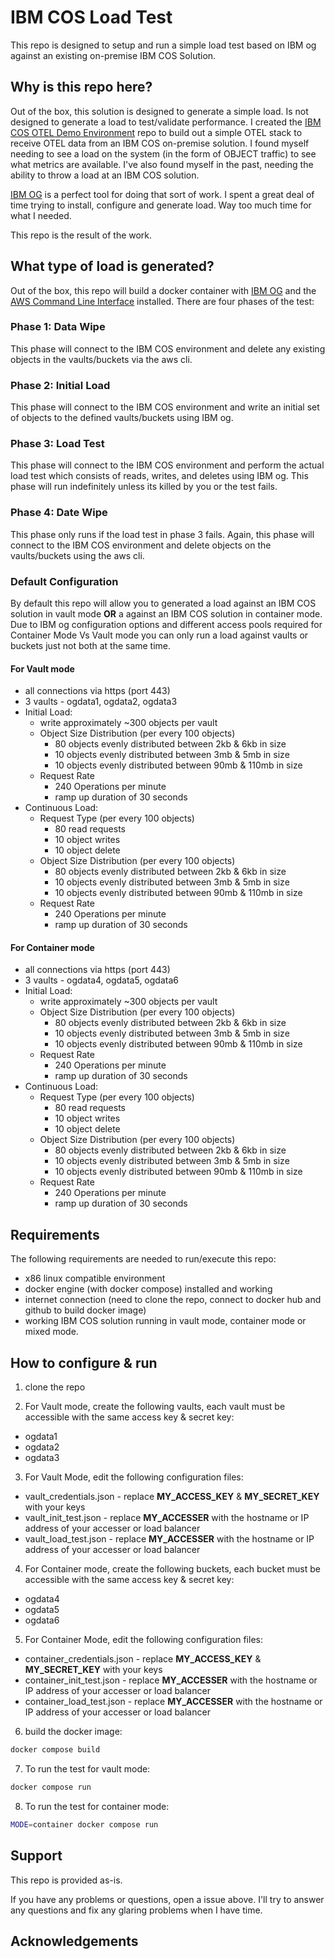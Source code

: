 # IBM COS Load Test

This repo is designed to setup and run a simple load test based on IBM og against an existing on-premise IBM COS Solution.  

## Why is this repo here?

Out of the box, this solution is designed to generate a simple load.  Is not designed to generate a load to test/validate performance.   I created the [IBM COS OTEL Demo Environment](https://github.com/bcleonard/ibm_otel_demo_environment) repo to build out a simple OTEL stack to receive OTEL data from an IBM COS on-premise solution.  I found myself needing to see a load on the system (in the form of OBJECT traffic) to see what metrics are available.   I've also found myself in the past, needing the ability to throw a load at an IBM COS solution.

[IBM OG](https://github.com/IBM/og) is a perfect tool for doing that sort of work.  I spent a great deal of time trying to install, configure and generate load.   Way too much time for what I needed.

This repo is the result of the work.

## What type of load is generated?

Out of the box, this repo will build a docker container with [IBM OG](https://github.com/IBM/og) and the [AWS Command Line Interface](https://aws.amazon.com/cli/) installed.  There are four phases of the test:

### Phase 1: Data Wipe

This phase will connect to the IBM COS environment and delete any existing objects in the vaults/buckets via the aws cli.

### Phase 2: Initial Load

This phase will connect to the IBM COS environment and write an initial set of objects to the defined vaults/buckets using IBM og.

### Phase 3: Load Test

This phase will connect to the IBM COS environment and perform the actual load test which consists of reads, writes, and deletes using IBM og.   This phase will run indefinitely unless its killed by you or the test fails.

### Phase 4: Date Wipe

This phase only runs if the load test in phase 3 fails.  Again, this phase will connect to the IBM COS environment and delete objects on the vaults/buckets using the aws cli.

### Default Configuration

By default this repo will allow you to generated a load against an IBM COS solution in vault mode **OR** a against an IBM COS solution in container mode.  Due to IBM og configuration options and different access pools required for Container Mode Vs Vault mode you can only run a load against vaults or buckets just not both at the same time.

#### For Vault mode

* all connections via https (port 443)
* 3 vaults - ogdata1, ogdata2, ogdata3
* Initial Load:
  * write approximately ~300 objects per vault
  * Object Size Distribution (per every 100 objects)
    * 80 objects evenly distributed between 2kb & 6kb in size
    * 10 objects evenly distributed between 3mb & 5mb in size
    * 10 objects evenly distributed between 90mb & 110mb in size
  * Request Rate
    * 240 Operations per minute
    * ramp up duration of 30 seconds
* Continuous Load:
  * Request Type (per every 100 objects)
    * 80 read requests
    * 10 object writes
    * 10 object delete
  * Object Size Distribution (per every 100 objects)
    * 80 objects evenly distributed between 2kb & 6kb in size
    * 10 objects evenly distributed between 3mb & 5mb in size
    * 10 objects evenly distributed between 90mb & 110mb in size
  * Request Rate
    * 240 Operations per minute
    * ramp up duration of 30 seconds

#### For Container mode

* all connections via https (port 443)
* 3 vaults - ogdata4, ogdata5, ogdata6
* Initial Load:
  * write approximately ~300 objects per vault
  * Object Size Distribution (per every 100 objects)
    * 80 objects evenly distributed between 2kb & 6kb in size
    * 10 objects evenly distributed between 3mb & 5mb in size
    * 10 objects evenly distributed between 90mb & 110mb in size
  * Request Rate
    * 240 Operations per minute
    * ramp up duration of 30 seconds
* Continuous Load:
  * Request Type (per every 100 objects)
    * 80 read requests
    * 10 object writes
    * 10 object delete
  * Object Size Distribution (per every 100 objects)
    * 80 objects evenly distributed between 2kb & 6kb in size
    * 10 objects evenly distributed between 3mb & 5mb in size
    * 10 objects evenly distributed between 90mb & 110mb in size
  * Request Rate
    * 240 Operations per minute
    * ramp up duration of 30 seconds

## Requirements

The following requirements are needed to run/execute this repo:

* x86 linux compatible environment
* docker engine (with docker compose) installed and working
* internet connection (need to clone the repo, connect to docker hub and github to build docker image)
* working IBM COS solution running in vault mode, container mode or mixed mode.

## How to configure & run

1. clone the repo

2. For Vault mode, create the following vaults, each vault must be accessible with the same access key & secret key:

  * ogdata1
  * ogdata2
  * ogdata3

3. For Vault Mode, edit the following configuration files:

  * vault_credentials.json - replace **MY_ACCESS_KEY** & **MY_SECRET_KEY** with your keys
  * vault_init_test.json - replace **MY_ACCESSER** with the hostname or IP address of your accesser or load balancer
  * vault_load_test.json - replace **MY_ACCESSER** with the hostname or IP address of your accesser or load balancer

4. For Container mode, create the following buckets, each bucket must be accessible with the same access key & secret key:

  * ogdata4
  * ogdata5
  * ogdata6

5. For Container Mode, edit the following configuration files:
  * container_credentials.json - replace **MY_ACCESS_KEY** & **MY_SECRET_KEY** with your keys
  * container_init_test.json - replace **MY_ACCESSER** with the hostname or IP address of your accesser or load balancer
  * container_load_test.json - replace **MY_ACCESSER** with the hostname or IP address of your accesser or load balancer

6. build the docker image:

  ```bash
  docker compose build
  ```

7. To run the test for vault mode:

  ```bash
  docker compose run
  ```

8. To run the test for container mode:

  ```bash
  MODE=container docker compose run
  ```

## Support

This repo is provided as-is.  

If you have any problems or questions, open a issue above.  I'll try to answer any questions and fix any glaring problems when I have time.

## Acknowledgements
